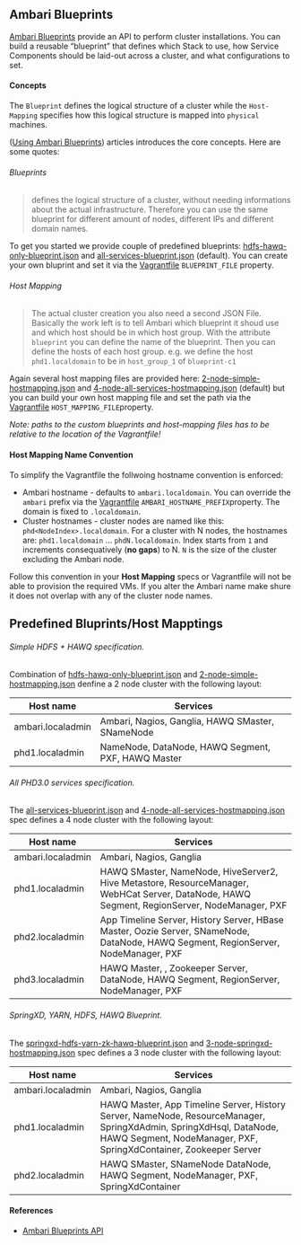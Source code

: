 ## Ambari Blueprints

[Ambari Blueprints](http://docs.hortonworks.com/HDPDocuments/Ambari-1.7.0.0/Ambari_Doc_Suite/ADS_v170.html#ref-63312e0d-d7f1-42b7-9a7e-1663357087f6) provide an API to perform cluster installations. You can build a reusable “blueprint” that defines which Stack to use, how Service Components should be laid-out across a cluster, and what configurations to set.

#### Concepts
The `Blueprint` defines the logical structure of a cluster while the `Host-Mapping` specifies how this logical structure is mapped into `physical` machines. 

([Using Ambari Blueprints](https://blog.codecentric.de/en/2014/05/lambda-cluster-provisioning/)) articles introduces the core concepts. Here are some quotes:

###### Blueprints
> defines the logical structure of a cluster, without needing informations about the actual infrastructure. Therefore you can use the same blueprint for different amount of nodes, different IPs and different domain names.

To get you started we provide couple of predefined blueprints: [hdfs-hawq-only-blueprint.json](hdfs-hawq-only-blueprint.json) and [all-services-blueprint.json](all-services-blueprint.json) (default). You can create your own bluprint and set it via the [Vagrantfile](../Vagrantfile) `BLUEPRINT_FILE` property. 

###### Host Mapping
> The actual cluster creation you also need a second JSON File. Basically the work left is to tell Ambari which blueprint it shoud use and which host should be in which host group. With the attribute `blueprint` you can define the name of the blueprint. Then you can define the hosts of each host group. e.g. we define the host `phd1.localdomain` to be in `host_group_1` of `blueprint-c1` 

Again several host mapping files are provided here: [2-node-simple-hostmapping.json](2-node-simple-hostmapping.json) and [4-node-all-services-hostmapping.json](4-node-all-services-hostmapping.json) (default) but you can build your own host mapping file and set the path via the [Vagrantfile](../Vagrantfile) `HOST_MAPPING_FILE`property. 

_Note: paths to the custom blueprints and host-mapping files has to be relative to the location of the Vagrantfile!_

#### Host Mapping Name Convention
To simplify the Vagrantfile the follwoing hostname convention is enforced:
* Ambari hostname - defaults to `ambari.localdomain`. You can override the `ambari` prefix via the [Vagrantfile](../Vagrantfile) `AMBARI_HOSTNAME_PREFIX`property. The domain is fixed to `.localdomain`. 
* Cluster hostnames - cluster nodes are named like this: `phd<NodeIndex>.localdomain`. For a cluster with N nodes, the hostnames are: `phd1.localdomain` ... `phdN.localdomain`. Index starts from `1` and increments consequatively (**no gaps**) to N. `N` is the size of the cluster excluding the Ambari node.

Follow this convention in your **Host Mapping** specs or Vagrantfile will not be able to provision the required VMs. If you alter the Ambari name make shure it does not overlap with any of the cluster node names. 

## Predefined Bluprints/Host Mapptings

###### Simple HDFS + HAWQ specification. 
Combination of [hdfs-hawq-only-blueprint.json](hdfs-hawq-only-blueprint.json) and [2-node-simple-hostmapping.json](2-node-simple-hostmapping.json) denfine a 2 node cluster with the following layout:

| Host name | Services |
| -------------------|------------------------------|
| ambari.localadmin | Ambari, Nagios, Ganglia, HAWQ SMaster, SNameNode |
| phd1.localadmin | NameNode, DataNode, HAWQ Segment, PXF, HAWQ Master |

###### All PHD3.0 services specification. 
The [all-services-blueprint.json](all-services-blueprint.json) and [4-node-all-services-hostmapping.json](4-node-all-services-hostmapping.json) spec defines a 4 node cluster with the following layout:

| Host name | Services |
| -------------------|------------------------------|
| ambari.localadmin | Ambari, Nagios, Ganglia |
| phd1.localadmin | HAWQ SMaster, NameNode, HiveServer2, Hive Metastore, ResourceManager, WebHCat Server, DataNode, HAWQ Segment, RegionServer, NodeManager, PXF |
| phd2.localadmin | App Timeline Server, History Server, HBase Master, Oozie Server, SNameNode, DataNode, HAWQ Segment, RegionServer, NodeManager, PXF |
| phd3.localadmin | HAWQ Master, , Zookeeper Server, DataNode, HAWQ Segment, RegionServer, NodeManager, PXF |

###### SpringXD, YARN, HDFS, HAWQ Blueprint. 
The [springxd-hdfs-yarn-zk-hawq-blueprint.json](springxd-hdfs-yarn-zk-hawq-blueprint.json) and [3-node-springxd-hostmapping.json](3-node-springxd-hostmapping.json) spec defines a 3 node cluster with the following layout:

| Host name | Services |
| -------------------|------------------------------|
| ambari.localadmin | Ambari, Nagios, Ganglia |
| phd1.localadmin | HAWQ Master, App Timeline Server, History Server, NameNode, ResourceManager, SpringXdAdmin, SpringXdHsql, DataNode, HAWQ Segment, NodeManager, PXF, SpringXdContainer, Zookeeper Server |
| phd2.localadmin | HAWQ SMaster, SNameNode DataNode, HAWQ Segment, NodeManager, PXF, SpringXdContainer |


#### References 
* [Ambari Blueprints API](https://cwiki.apache.org/confluence/display/AMBARI/Blueprints)
